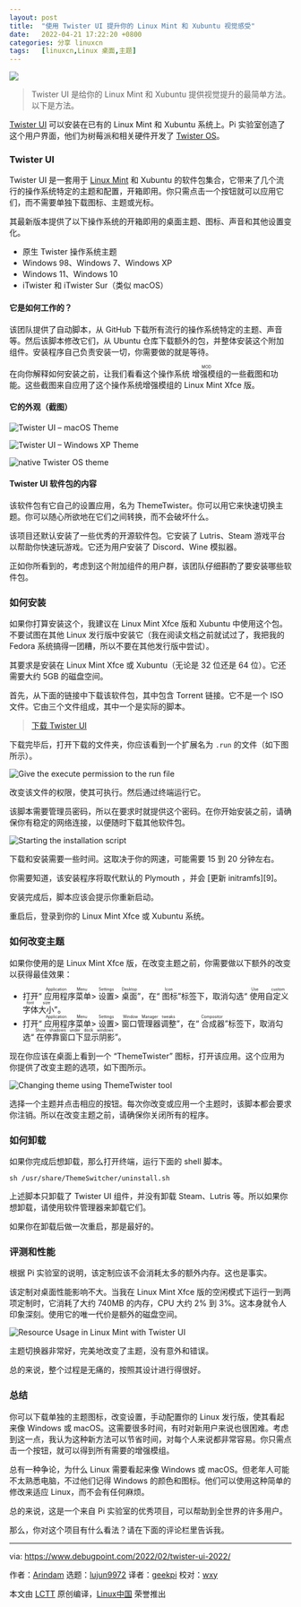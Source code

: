 ```yaml
---
layout: post
title:	"使用 Twister UI 提升你的 Linux Mint 和 Xubuntu 视觉感受"
date:	2022-04-21 17:22:20 +0800 
categories:	分享 linuxcn 
tags:	[linuxcn,Linux 桌面,主题]
---
```



![](/Asserts/Images/album/202204/21/172213ts2x6e1g4lwatv54.jpg)



> 
> Twister UI 是给你的 Linux Mint 和 Xubuntu 提供视觉提升的最简单方法。以下是方法。
> 
> 
> 


[Twister UI](https://twisteros.com/twisterui.html) 可以安装在已有的 Linux Mint 和 Xubuntu 系统上。Pi 实验室创造了这个用户界面，他们为树莓派和相关硬件开发了 [Twister OS](https://twisteros.com)。


### Twister UI


Twister UI 是一套用于 [Linux Mint](https://www.debugpoint.com/2021/11/linux-mint-20-3-new-app/) 和 Xubuntu 的软件包集合，它带来了几个流行的操作系统特定的主题和配置，开箱即用。你只需点击一个按钮就可以应用它们，而不需要单独下载图标、主题或光标。


其最新版本提供了以下操作系统的开箱即用的桌面主题、图标、声音和其他设置变化。


* 原生 Twister 操作系统主题
* Windows 98、Windows 7、Windows XP
* Windows 11、Windows 10
* iTwister 和 iTwister Sur（类似 macOS）


#### 它是如何工作的？


该团队提供了自动脚本，从 GitHub 下载所有流行的操作系统特定的主题、声音等。然后该脚本修改它们，从 Ubuntu 仓库下载额外的包，并整体安装这个附加组件。安装程序自己负责安装一切，你需要做的就是等待。


在向你解释如何安装之前，让我们看看这个操作系统<ruby> 增强模组 <rt>  MOD </rt></ruby>的一些截图和功能。这些截图来自应用了这个操作系统增强模组的 Linux Mint Xfce 版。


#### 它的外观（截图）


![Twister UI – macOS Theme](/Asserts/Images/album/202204/21/172221joadoztgtzsgtcfd.jpg)


![Twister UI – Windows XP Theme](/Asserts/Images/album/202204/21/172221u3okn8v82dv0nsnv.jpg)


![native Twister OS theme](/Asserts/Images/album/202204/21/172221mjdkkmij9i9zjrj9.jpg)


#### Twister UI 软件包的内容


该软件包有它自己的设置应用，名为 ThemeTwister。你可以用它来快速切换主题。你可以随心所欲地在它们之间转换，而不会破坏什么。


该项目还默认安装了一些优秀的开源软件包。它安装了 Lutris、Steam 游戏平台以帮助你快速玩游戏。它还为用户安装了 Discord、Wine 模拟器。


正如你所看到的，考虑到这个附加组件的用户群，该团队仔细斟酌了要安装哪些软件包。


### 如何安装


如果你打算安装这个，我建议在 Linux Mint Xfce 版和 Xubuntu 中使用这个包。不要试图在其他 Linux 发行版中安装它（我在阅读文档之前就试过了，我把我的 Fedora 系统搞得一团糟，所以不要在其他发行版中尝试）。


其要求是安装在 Linux Mint Xfce 或 Xubuntu（无论是 32 位还是 64 位）。它还需要大约 5GB 的磁盘空间。


首先，从下面的链接中下载该软件包，其中包含 Torrent 链接。它不是一个 ISO 文件。它由三个文件组成，其中一个是实际的脚本。



> 
> [下载 Twister UI](https://twisteros.com/twisterui.html)
> 
> 
> 


下载完毕后，打开下载的文件夹，你应该看到一个扩展名为 `.run` 的文件（如下图所示）。


![Give the execute permission to the run file](/Asserts/Images/album/202204/21/172221b07ogqqgfmllqzne.jpg)


改变该文件的权限，使其可执行。然后通过终端运行它。


该脚本需要管理员密码，所以在要求时就提供这个密码。在你开始安装之前，请确保你有稳定的网络连接，以便随时下载其他软件包。


![Starting the installation script](/Asserts/Images/album/202204/21/172221scl0ra55v552caaf.jpg)


下载和安装需要一些时间。这取决于你的网速，可能需要 15 到 20 分钟左右。


你需要知道，该安装程序将取代默认的 Plymouth ，并会 [更新 initramfs][9]。


安装完成后，脚本应该会提示你重新启动。


重启后，登录到你的 Linux Mint Xfce 或 Xubuntu 系统。


### 如何改变主题


如果你使用的是 Linux Mint Xfce 版，在改变主题之前，你需要做以下额外的改变以获得最佳效果：


* 打开“<ruby> 应用程序菜单 <rt>  Application Menu </rt></ruby> > <ruby> 设置 <rt>  Settings </rt></ruby> > <ruby> 桌面 <rt>  Desktop </rt></ruby>”，在“<ruby> 图标 <rt>  Icon </rt></ruby>”标签下，取消勾选“<ruby> 使用自定义字体大小 <rt>  Use custom font size </rt></ruby>”。
* 打开“<ruby> 应用程序菜单 <rt>  Application Menu </rt></ruby> > <ruby> 设置 <rt>  Settings </rt></ruby> > <ruby> 窗口管理器调整 <rt>  Window Manager tweaks </rt></ruby>”，在“<ruby> 合成器 <rt>  Compositor </rt></ruby>”标签下，取消勾选“<ruby> 在停靠窗口下显示阴影 <rt>  Show shadows under dock windows </rt></ruby>”。


现在你应该在桌面上看到一个 “ThemeTwister” 图标，打开该应用。这个应用为你提供了改变主题的选项，如下图所示。


![Changing theme using ThemeTwister tool](/Asserts/Images/album/202204/21/172222qaziuol6dt4188dl.jpg)


选择一个主题并点击相应的按钮。每次你改变或应用一个主题时，该脚本都会要求你注销。所以在改变主题之前，请确保你关闭所有的程序。


### 如何卸载


如果你完成后想卸载，那么打开终端，运行下面的 shell 脚本。



```
sh /usr/share/ThemeSwitcher/uninstall.sh

```

上述脚本只卸载了 Twister UI 组件，并没有卸载 Steam、Lutris 等。所以如果你想卸载，请使用软件管理器来卸载它们。


如果你在卸载后做一次重启，那是最好的。


### 评测和性能


根据 Pi 实验室的说明，该定制应该不会消耗太多的额外内存。这也是事实。


该定制对桌面性能影响不大。当我在 Linux Mint Xfce 版的空闲模式下运行一到两项定制时，它消耗了大约 740MB 的内存，CPU 大约 2% 到 3%。这本身就令人印象深刻。使用它的唯一代价是额外的磁盘空间。


![Resource Usage in Linux Mint with Twister UI](/Asserts/Images/album/202204/21/172222qq88c5485jc5ogvq.jpg)


主题切换器非常好，完美地改变了主题，没有意外和错误。


总的来说，整个过程是无痛的，按照其设计进行得很好。


### 总结


你可以下载单独的主题图标，改变设置，手动配置你的 Linux 发行版，使其看起来像 Windows 或 macOS。这需要很多时间，有时对新用户来说也很困难。考虑到这一点，我认为这种新方法可以节省时间，对每个人来说都非常容易。你只需点击一个按钮，就可以得到所有需要的增强模组。


总有一种争论，为什么 Linux 需要看起来像 Windows 或 macOS。但老年人可能不太熟悉电脑，不过他们记得 Windows 的颜色和图标。他们可以使用这种简单的修改来适应 Linux，而不会有任何麻烦。


总的来说，这是一个来自 Pi 实验室的优秀项目，可以帮助到全世界的许多用户。


那么，你对这个项目有什么看法？请在下面的评论栏里告诉我。




---


via: <https://www.debugpoint.com/2022/02/twister-ui-2022/>


作者：[Arindam](https://www.debugpoint.com/author/admin1/) 选题：[lujun9972](https://github.com/lujun9972) 译者：[geekpi](https://github.com/geekpi) 校对：[wxy](https://github.com/wxy)


本文由 [LCTT](https://github.com/LCTT/TranslateProject) 原创编译，[Linux中国](https://linux.cn/) 荣誉推出
